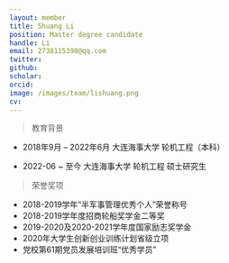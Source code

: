 ```yaml
---
layout: member
title: Shuang Li
position: Master degree candidate
handle: Li
email: 2738115398@qq.com
twitter: 
github: 
scholar:
orcid: 
image: /images/team/lishuang.png
cv: 
---
```


> 教育背景

- 2018年9月 – 2022年6月 大连海事大学 轮机工程（本科）

- 2022-06 ~ 至今 大连海事大学 轮机工程 硕士研究生

> 荣誉奖项

- 2018-2019学年“半军事管理优秀个人”荣誉称号
- 2018-2019学年度招商轮船奖学金二等奖
- 2019-2020及2020-2021学年度国家励志奖学金
- 2020年大学生创新创业训练计划省级立项
- 党校第61期党员发展培训班“优秀学员”
